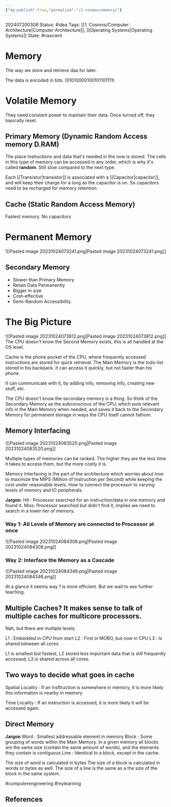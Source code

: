```yaml
---
{"dg-publish":true,"permalink":"/1-cosmos/memory/"}
---
```


202407200308
Status: #idea
Tags: [[1. Cosmos/Computer Architecture\|Computer Architecture]], [[Operating Systems\|Operating Systems]]
State: #nascient
# Memory
The way we store and retrieve daa for later.

The data is encoded in bits. (01010000100101101111)

# Volatile Memory
They need constant power to maintain their data. Once turned off, they basically reset.
## Primary Memory (Dynamic Random Access memory D.RAM)
The place instructions and data that's needed in the now is stored.
The cells in this type of memory can be accessed in any order, which is why it's called **random**. Still slow compared to the next type.

Each [[Transistor\|transistor]] is associated with a [[Capacitor\|capacitor]], and will keep their charge for a long as the capacitor is on. So capacitors need to be recharged for memory retention.
## Cache (Static Random Access Memory)
Fastest memory. No capacitors

# Permanent Memory
![[Pasted image 20231024073241.png\|Pasted image 20231024073241.png]]
## Secondary Memory
- Slower than Primary Memory
- Retain Data Permanently
- Bigger in size
- Cost-effective
- Semi-Random Accessibility.


# The Big Picture
![[Pasted image 20231024073812.png\|Pasted image 20231024073812.png]]
The CPU doesn't know the Second Memory exists, this is all handled at the OS level.

Cache is the phone pocket of the CPU, where frequently accessed instructions are stored for quick retrieval. The Main Memory is the todo-list stored in his backpack. It can access it quickly, but not faster than his phone. 

It can communicate with it, by adding info, removing info, creating new stuff, etc.

The CPU doesn't know the secondary memory is a thing. So think of the Secondary Memory as the subconscious of the CPU, which puts relevant info in the Main Memory when needed, and saves it back to the Secondary Memory for permanent storage in ways the CPU itself cannot fathom.

## Memory Interfacing
![[Pasted image 20231024083520.png\|Pasted image 20231024083520.png]]

Multiple types of memories can be ranked. The higher they are the less time it takes to access them, but the more costly it is. 

Memory Interfacing is the part of the architecture which worries about how to maximize the MIPS (Million of Instruction per Second) while keeping the cost under reasonable levels. How to connect the processor to varying levels of memory and IO peripherals.

**Jargon**:
Hit : Processor searched for an instruction/data in one memory and found it.
Miss: Processor searched but didn't find it, implies we need to search in a lower tier of memory.

### Way 1: All Levels of Memory are connected to Processor at once
![[Pasted image 20231024084308.png\|Pasted image 20231024084308.png]]

### Way 2: Interface the Memory as a Cascade
![[Pasted image 20231024084346.png\|Pasted image 20231024084346.png]]

At a glance it seems way 1 is more efficient. But we wait to see further teaching.

## Multiple Caches? It makes sense to talk of multiple caches for multicore processors.
Nah, but there are multiple levels.

L1 : Embedded in CPU from start
L2 : First in MOBO, but now in CPU
L3 : Is shared between all cores.

L1 is smallest but fastest, L2 stored less important data that is still frequently accessed, L3 is shared across all cores.

## Two ways to decide what goes in cache

Spatial Locality : If an insftruction is somewhere in memory, it is more likely this information is nearby in memory

Time Locality : If an instruction is accessed, it is more likely it will be accessed again.


## Direct Memory
**Jargon**
Word : Smallest addressable element in memory
Block : Some grouping of words within the Main Memory. In a given memory all blocks are the same size (contain the same amount of words), and the elements they contain is contiguous
Line : Identical to a block, except in the cache.

The size of word is calculated in bytes
The size of a block is calculated in words or bytes as well.
The size of a line is the same as a the size of the block in the same system.

#computerengineering #mylearning 


## References

